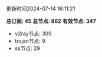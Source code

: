 更新时间2024-07-14 16:11:21

**总订阅: 45**
**总节点: 862**
**有效节点: 347**
- v2ray节点: 309
- trojan节点: 9
- ss节点: 29
